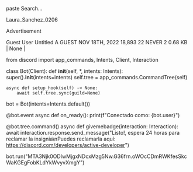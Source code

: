 paste
Search...

Laura_Sanchez_0206
 
Advertisement

Guest User
Untitled
A GUEST
NOV 18TH, 2022
18,893
22
NEVER
2
0.68 KB | None |  
   
from discord import app_commands, Intents, Client, Interaction
 
 
class Bot(Client):
    def __init__(self, *, intents: Intents):
        super().__init__(intents=intents)
        self.tree = app_commands.CommandTree(self)
 
    async def setup_hook(self) -> None:
        await self.tree.sync(guild=None)
 
 
bot = Bot(intents=Intents.default())
 
@bot.event
async def on_ready():
    print(f"Conectado como: {bot.user}")
 
@bot.tree.command()
async def givemebadge(interaction: Interaction):
    await interaction.response.send_message("Listo!, espera 24 horas para reclamar la insignia\nPuedes reclamarla aquí: https://discord.com/developers/active-developer")
 
 
bot.run("MTA3Njk0ODIwMjgxNDcxMzg5Nw.G36frn.oWOcCDmRWKfesSkcWaKGEgFobKLdYkWvyvXmgY")
